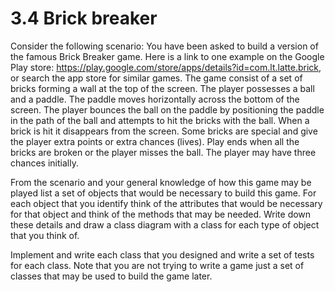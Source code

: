# 3.4 Brick breaker

Consider the following scenario: 
You have been asked to build a version of the famous Brick Breaker game. Here is a link to one example on the Google Play store: https://play.google.com/store/apps/details?id=com.lt.latte.brick, or search the app store for similar games. The game consist of a set of bricks forming a wall at the top of the screen. The player possesses a ball and a paddle. The paddle moves horizontally across the bottom of the screen. The player bounces the ball on the paddle by positioning the paddle in the path of the ball and attempts to hit the bricks with the ball. When a brick is hit it disappears from the screen. Some bricks are special and give the player extra points or extra chances (lives). Play ends when all the bricks are broken or the player misses the ball. The player may have three chances initially.

From the scenario and your general knowledge of how this game may be played list a set of objects that would be necessary to build this game. For each object that you identify think of the attributes that would be necessary for that object and think of the methods that may be needed. Write down these details and draw a class diagram with a class for each type of object that you think of.  

Implement and write each class that you designed and write a set of tests for each class. Note that you are not trying to write a game just a set of classes that may be used to build the game later.